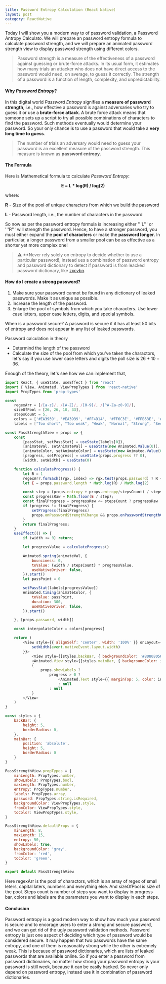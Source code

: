 ```yaml
---
title: Password Entropy Calculation (React Native)
layout: post
category: ReactNative
---
```


Today I will show you a modern way to of password validation, a Password Antropy Calculato. We will prepare an password entropy formula to calculate password strength, and we will prepare an animated password strength view to display password strength using different colors.

> Password strength is a measure of the effectiveness of a password against guessing or brute-force attacks. In its usual form, it estimates how many trials an attacker who does not have direct access to the password would need, on average, to guess it correctly. The strength of a password is a function of length, complexity, and unpredictability.

#### Why *Password Entropy*?
In this digital world *Password Entropy* signifies a **measure of password strength**, i.e., how effective a password is against adversaries who try to guess it or use a **brute-force attack**. A brute force attack means that someone sets up a script to try all possible combinations of characters to find the password. Such methods eventually would determine your password. So your only chance is to use a password that would take a **very long time to guess**.

> The number of trials an adversary would need to guess your password is an excellent measure of the password strength. This measure is known as **password entropy**.

#### The Formula

Here is Mathemetical formula to calculate *Password Entropy*:

<center><b>E = L * log(R) / log(2)</b></center>

where:

**R** - Size of the pool of unique characters from which we build the password

**L** - Password length, i.e., the number of characters in the password


So now as per the password entropy formula is increasing either '''L''' or '''R''' will strength the password. Hence, to have a stronger password, you must either expand the **pool of characters** or make the **password longer**. In particular, a longer password from a smaller pool can be as effective as a shorter yet more complex one!

> :warning: **Never rely solely on entropy to decide whether to use a particular password!, instead ues a combination of password entropy and password dictionary to detect if password is from leacked password dictionary, like [zxcvbn](https://github.com/dropbox/zxcvbn).

#### How do I create a strong password?

1. Make sure your password cannot be found in any dictionary of leaked passwords. Make it as unique as possible.
2. Increase the length of the password.
3. Enlarge the pool of symbols from which you take characters. Use lower case letters, upper case letters, digits, and special symbols.

When is a password secure?
A password is secure if it has at least 50 bits of entropy and does not appear in any list of leaked passwords.

Password calculation in theory
- Determind the length of the password 
- Calculate the size of the pool from which you've taken the charactors, let's say if you use lower case letters and digits the poll size is 26 + 10 = 36.

Enough of the theory, let's see how we can implement that,

```javascript
import React, { useState, useEffect } from 'react'
import { View, Animated, ViewPropTypes } from 'react-native'
import PropTypes from 'prop-types'

const
    regexArr = [/[a-z]/, /[A-Z]/, /[0-9]/, /[^A-Za-z0-9]/],
    sizeOfPool = [26, 26, 10, 33],
    stepsCount = 5,
    colors = ['#EA3939', '#EA3939', '#FF4D14', '#FF6C3E', '#FFB53E', '#44BB3A'],
    labels = ["Too short", "Too weak", "Weak", "Normal", "Strong", "Secure"]

const PassStrengthView = props => {
    const
        [passStat, setPassStat] = useState(labels[0]),
        [animateVal, setAnimateVal] = useState(new Animated.Value(0)),
        [animateColor, setAnimateColor] = useState(new Animated.Value(0)),
        [progress, setProgress] = useState(props.progress ?? 0),
        [width, setWidth] = useState(0)

    function calculateProgress() {
        let R = 1
        regexArr.forEach((rgx, index) => rgx.test(props.password) ? R += sizeOfPool[index] : null)
        let E = props.password.length * Math.log(R) / Math.log(2)

        const step = (props.entropy + props.entropy/stepsCount) / stepsCount;
        const progressRaw = Math.floor(E / step);
        const finalProgress = progressRaw <= stepsCount ? progressRaw : stepsCount;
        if (progress != finalProgress) {
            setProgress(finalProgress)
            props.onPasswordStrengthChange && props.onPasswordStrengthChange(finalProgress)
        }
        return finalProgress;
    }
    useEffect(() => {
        if (width <= 0) return;

        let progressValue = calculateProgress()

        Animated.spring(animateVal, {
            bounciness: 0,
            toValue: (width / stepsCount) * progressValue,
            useNativeDriver: false,
        }).start()
        let passPoint = 0

        setPassStat(labels[progressValue])
        Animated.timing(animateColor, {
            toValue: passPoint,
            duration: 300,
            useNativeDriver: false,
        }).start()

    }, [props.password, width])

    const interpolateColor = colors[progress]

    return (
        <View style={{ alignSelf: 'center', width: '100%' }} onLayout={(event) => {
            setWidth(event.nativeEvent.layout.width)
        }}>
            <View style={[styles.backBar, { backgroundColor: '#80808050' }]} />
            <Animated.View style={[styles.mainBar, { backgroundColor: interpolateColor, width: animateVal }]} />
            {
                props.showLabels ?
                    progress > 0 ?
                        <Animated.Text style={{ marginTop: 5, color: interpolateColor }}>{passStat}</Animated.Text>
                        : null
                    : null
            }
        </View>
    )
}

const styles = {
    backBar: {
        height: 5,
        borderRadius: 0,
    },
    mainBar: {
        position: 'absolute',
        height: 5,
        borderRadius: 0
    }
}

PassStrengthView.propTypes = {
    minLength: PropTypes.number,
    showLabels: PropTypes.bool,
    maxLength: PropTypes.number,
    entropy: PropTypes.number,
    labels: PropTypes.array,
    password: PropTypes.string.isRequired,
    backgroundColor: ViewPropTypes.style,
    fromColor: ViewPropTypes.style,
    toColor: ViewPropTypes.style,
}

PassStrengthView.defaultProps = {
    minLength: 8,
    maxLength: 15,
    entropy: 50,
    showLabels: true,
    backgroundColor: 'gray',
    fromColor: 'red',
    toColor: 'green',
}

export default PassStrengthView
```

Here regexArr is the pool of charactors, which is an array of regex of small leters, capital laters, numbers and everything else. And sizeOfPool is size of the pool. Steps count is number of steps you want to display in progress bar, colors and labels are the parameters you want to display in each steps.

#### Conclusion
Password entropy is a good modern way to show how much your password is secure and to encorage users to enter a strong and secure password, and we can get rid of the ugly password validation methods. Password entropy is just one aspect of deciding which type of password would be considered secure. It may happen that two passwords have the same entropy, and one of them is reasonably strong while the other is extremely weak. This is because of password dictionaries, which are lists of leaked passwords that are available online. So if you enter a password from password dictionaries, no matter how strong your password entropy is your password is still week, because it can be easily hacked. So never only depend on password entropy, instead use it in combination of password dictionaries.